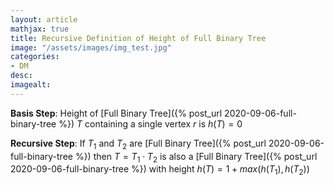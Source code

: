 ```yaml
---
layout: article
mathjax: true
title: Recursive Definition of Height of Full Binary Tree
image: "/assets/images/img_test.jpg"
categories:
- DM
desc:   
imagealt: 
---
```


**Basis Step**: Height of [Full Binary Tree]({% post_url 2020-09-06-full-binary-tree %}) $T$ containing a single vertex $r$ is $h(T) = 0$

































































































































































































































































































































































**Recursive Step**: If $T_1$ and $T_2$ are [Full Binary Tree]({% post_url 2020-09-06-full-binary-tree %}) then $T = T_1 \cdot T_2$ is also a [Full Binary Tree]({% post_url 2020-09-06-full-binary-tree %}) with height $h(T) = 1 + max(h(T_1), h(T_2))$
































































































































































































































































































































































